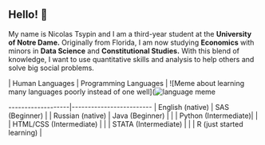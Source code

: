 ## Hello! 👋

My name is Nicolas Tsypin and I am a third-year student at the **University of Notre Dame.** Originally from Florida, I am now studying **Economics** with minors in **Data Science** and **Constitutional Studies.** With this blend of knowledge, I want to use quantitative skills and analysis to help others and solve big social problems.  

| Human Languages | Programming Languages | ![Meme about learning many languages poorly instead of one well](![language meme](https://github.com/user-attachments/assets/ed59f64d-f890-48c3-8d72-30ed8d3ec7ba)

-------------------|-------------------------
| English (native)  | SAS (Beginner) |
| Russian (native) | Java (Beginner) |
| | Python (Intermediate)|
| | HTML/CSS (Intermediate) |
| | STATA (Intermediate) |
| | R (just started learning) |
 
<!--
**nicolastsypin/nicolastsypin** is a ✨ _special_ ✨ repository because its `README.md` (this file) appears on your GitHub profile.

Here are some ideas to get you started:

- 🔭 I’m currently working on my junior year at Notre Dame. 
- 🌱 I’m currently learning R and constitutional law. 
- 👯 I’m looking to collaborate on ...
- 🤔 I’m looking for help with ...
- 💬 Ask me about Pokemon
- 📫 How to reach me: ...
- 😄 Pronouns: ...
- ⚡ Fun fact: ...
-->
